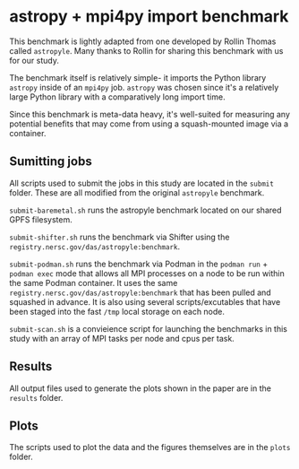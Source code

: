 # astropy + mpi4py import benchmark

This benchmark is lightly adapted from one developed
by Rollin Thomas called `astropyle`. Many thanks to 
Rollin for sharing this benchmark with us for our study.

The benchmark itself is relatively simple- it imports
the Python library `astropy` inside of an `mpi4py` job. 
`astropy` was chosen since it's a relatively large Python
library with a comparatively long import time. 

Since this benchmark is
meta-data heavy, it's well-suited for measuring any potential
benefits that may come from using a squash-mounted image
via a container.

## Sumitting jobs

All scripts used to submit the jobs in this study are located in the 
`submit` folder. These are all modified from the original `astropyle`
benchmark.

`submit-baremetal.sh` runs the astropyle benchmark located on our
shared GPFS filesystem.

`submit-shifter.sh` runs the benchmark via Shifter using the 
`registry.nersc.gov/das/astropyle:benchmark`. 

`submit-podman.sh` runs the benchmark via Podman in the
`podman run` + `podman exec` mode that allows all MPI processes
on a node to be run within the same Podman container. It uses
the same `registry.nersc.gov/das/astropyle:benchmark` that has been pulled
and squashed in advance. It is also
using several scripts/excutables that have been staged into the
fast `/tmp` local storage on each node.

`submit-scan.sh` is a convieience script for launching the benchmarks
in this study with an array of MPI tasks per node and cpus per task.

## Results

All output files used to generate the plots shown in the paper are in the 
`results` folder.

## Plots

The scripts used to plot the data and the figures themselves are in the
`plots` folder.
